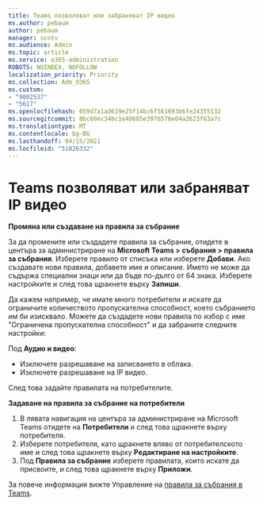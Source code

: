 ```yaml
---
title: Teams позволяват или забраняват IP видео
ms.author: pebaum
author: pebaum
manager: scotv
ms.audience: Admin
ms.topic: article
ms.service: o365-administration
ROBOTS: NOINDEX, NOFOLLOW
localization_priority: Priority
ms.collection: Adm_O365
ms.custom:
- "9002537"
- "5617"
ms.openlocfilehash: 059d7a1ad619e25f14bc6f561693b6fe24355132
ms.sourcegitcommit: 8bc60ec34bc1e40685e3976576e04a2623f63a7c
ms.translationtype: MT
ms.contentlocale: bg-BG
ms.lasthandoff: 04/15/2021
ms.locfileid: "51826332"
---
```

# <a name="teams-allow-or-disable-ip-video"></a>Teams позволяват или забраняват IP видео

**Промяна или създаване на правила за събрание**

За да промените или създадете правила за събрание, отидете в центъра за администриране на **Microsoft Teams > събрания > правила за събрания**. Изберете правило от списъка или изберете **Добави**. Ако създавате нови правила, добавете име и описание. Името не може да съдържа специални знаци или да бъде по-дълго от 64 знака. Изберете настройките и след това щракнете върху **Запиши**.

Да кажем например, че имате много потребители и искате да ограничите количеството пропускателна способност, което събранието им би изисквало. Можете да създадете нови правила по избор с име "Ограничена пропускателна способност" и да забраните следните настройки:

Под **Аудио и видео**:

- Изключете разрешаване на записването в облака.
- Изключете разрешаване на IP видео.

След това задайте правилата на потребителите.

**Задаване на правила за събрание на потребители**

1. В лявата навигация на центъра за администриране на Microsoft Teams отидете на **Потребители** и след това щракнете върху потребителя.
2. Изберете потребителя, като щракнете вляво от потребителското име и след това щракнете върху **Редактиране на настройките**.
3. Под **Правила за събрание** изберете правилата, които искате да присвоите, и след това щракнете върху **Приложи**.

За повече информация вижте Управление на [правила за събрания в Teams](https://docs.microsoft.com/microsoftteams/meeting-policies-in-teams).
